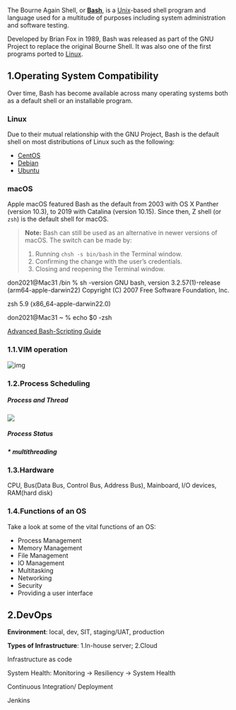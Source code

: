 The Bourne Again Shell, or **[Bash](https://www.gnu.org/software/bash/manual/bash.html)**, is a [Unix](https://www.codecademy.com/resources/docs/general/unix)-based shell program and language used for a multitude of purposes including system administration and software testing.

Developed by Brian Fox in 1989, Bash was released as part of the GNU Project to replace the original Bourne Shell. It was also one of the first programs ported to [Linux](https://www.codecademy.com/resources/docs/open-source/linux).

## 1.Operating System Compatibility

Over time, Bash has become available across many operating systems both as a default shell or an installable program.

### Linux

Due to their mutual relationship with the GNU Project, Bash is the default shell on most distributions of Linux such as the following:

- [CentOS](https://www.centos.org/)
- [Debian](https://www.debian.org/)
- [Ubuntu](https://ubuntu.com/)

### macOS

Apple macOS featured Bash as the default from 2003 with OS X Panther (version 10.3), to 2019 with Catalina (version 10.15). Since then, Z shell (or `zsh`) is the default shell for macOS.

> **Note:** Bash can still be used as an alternative in newer versions of macOS. The switch can be made by:
>
> 1. Running `chsh -s bin/bash` in the Terminal window.
> 2. Confirming the change with the user’s credentials.
> 3. Closing and reopening the Terminal window.

don2021@Mac31 /bin % sh -version
GNU bash, version 3.2.57(1)-release (arm64-apple-darwin22)
Copyright (C) 2007 Free Software Foundation, Inc.

zsh 5.9 (x86_64-apple-darwin22.0)



don2021@Mac31 ~ % echo $0
-zsh

[Advanced Bash-Scripting Guide](https://tldp.org/LDP/abs/html/index.html)



### 1.1.VIM operation

![img](https://i.imgur.com/YLInLlY.png)

### 1.2.Process Scheduling

##### Process and Thread

![](https://static-assets.codecademy.com/Courses/Operating-Systems/OS-Task-Managers-Screenshot.svg)



##### Process  Status

##### * *multithreading*

### 1.3.Hardware

CPU, Bus(Data Bus, Control Bus, Address Bus), Mainboard, I/O devices, RAM(hard disk)

### 1.4.Functions of an OS

Take a look at some of the vital functions of an OS:

- Process Management
- Memory Management
- File Management
- IO Management
- Multitasking
- Networking
- Security
- Providing a user interface

## 2.DevOps

**Environment**: local, dev, SIT, staging/UAT, production

**Types of Infrastructure**: 1.In-house server;  2.Cloud

Infrastructure as code



System Health: Monitoring  ->  Resiliency -> System Health

Continuous Integration/ Deployment

Jenkins

